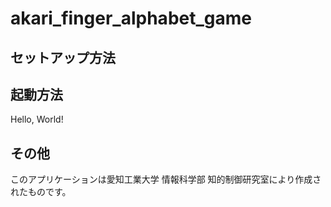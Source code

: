 
# akari_finger_alphabet_game

## セットアップ方法

## 起動方法
Hello, World!

## その他
このアプリケーションは愛知工業大学 情報科学部 知的制御研究室により作成されたものです。  
